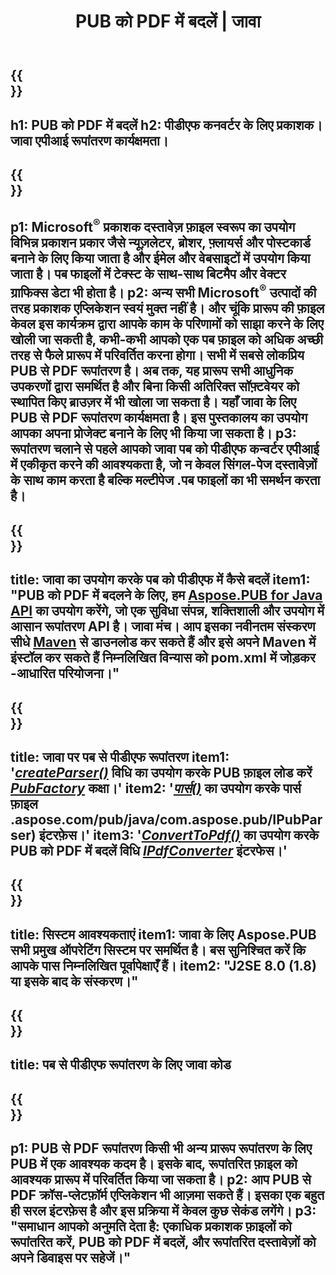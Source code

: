 ﻿---
translation: true
template: /_templates/conversion-child-java.md
title: PUB को PDF में बदलें | जावा
description: विंडोज़, लिनक्स और मैक ओएस एक्स पर जावा एपीआई का उपयोग करके पीयूबी को पीडीएफ में कनवर्ट करें। प्रकाशक रूपांतरण कार्यक्षमता जो आपके स्वयं के समाधान में एकीकृत करना आसान है।
url: /java/conversion/pub-to-pdf/
metakeywords: पब से पीडीएफ जावा, पब को पीडीएफ में बदलें जावा, जावा पब को पीडीएफ में, प्रकाशक को पीडीएफ में जावा;
family: pub
platformtag: java
feature: conversion
---

{{<section banner>}}
---
h1: PUB को PDF में बदलें
h2: पीडीएफ कनवर्टर के लिए प्रकाशक। जावा एपीआई रूपांतरण कार्यक्षमता।
---

{{<section overview>}}
---
p1: Microsoft<sup>®</sup> प्रकाशक दस्तावेज़ फ़ाइल स्वरूप का उपयोग विभिन्न प्रकाशन प्रकार जैसे न्यूज़लेटर, ब्रोशर, फ़्लायर्स और पोस्टकार्ड बनाने के लिए किया जाता है और ईमेल और वेबसाइटों में उपयोग किया जाता है। पब फाइलों में टेक्स्ट के साथ-साथ बिटमैप और वेक्टर ग्राफिक्स डेटा भी होता है।
p2: अन्य सभी Microsoft<sup>®</sup> उत्पादों की तरह प्रकाशक एप्लिकेशन स्वयं मुक्त नहीं है। और चूंकि प्रारूप की फ़ाइल केवल इस कार्यक्रम द्वारा आपके काम के परिणामों को साझा करने के लिए खोली जा सकती है, कभी-कभी आपको एक पब फ़ाइल को अधिक अच्छी तरह से फैले प्रारूप में परिवर्तित करना होगा। सभी में सबसे लोकप्रिय PUB से PDF रूपांतरण है। अब तक, यह प्रारूप सभी आधुनिक उपकरणों द्वारा समर्थित है और बिना किसी अतिरिक्त सॉफ़्टवेयर को स्थापित किए ब्राउज़र में भी खोला जा सकता है। यहाँ जावा के लिए PUB से PDF रूपांतरण कार्यक्षमता है। इस पुस्तकालय का उपयोग आपका अपना प्रोजेक्ट बनाने के लिए भी किया जा सकता है।
p3: रूपांतरण चलाने से पहले आपको जावा पब को पीडीएफ कन्वर्टर एपीआई में एकीकृत करने की आवश्यकता है, जो न केवल सिंगल-पेज दस्तावेज़ों के साथ काम करता है बल्कि मल्टीपेज .पब फाइलों का भी समर्थन करता है।
---

{{<section widget>}}
---
title: जावा का उपयोग करके पब को पीडीएफ में कैसे बदलें
item1: "PUB को PDF में बदलने के लिए, हम [Aspose.PUB for Java API](https://products.aspose.com/pub/java) का उपयोग करेंगे, जो एक सुविधा संपन्न, शक्तिशाली और उपयोग में आसान रूपांतरण API है। जावा मंच। आप इसका नवीनतम संस्करण सीधे [Maven](https://repository.aspose.com/webapp/#/artifacts/browse/tree/General/repo/com/aspose/aspose-pub) से डाउनलोड कर सकते हैं और इसे अपने Maven में इंस्टॉल कर सकते हैं निम्नलिखित विन्यास को pom.xml में जोड़कर -आधारित परियोजना।"
---

{{<section feature1>}}
---
title: जावा पर पब से पीडीएफ रूपांतरण
item1: '[*createParser()*](https://reference.aspose.com/pub/java/com.aspose.pub/PubFactory#createParser-java.lang.String-) विधि का उपयोग करके PUB फ़ाइल लोड करें [*PubFactory*](https://reference.aspose.com/pub/java/com.aspose.pub/PubFactory) कक्षा।'
item2: '[*पार्स()*](https://reference.aspose.com/pub/java/com.aspose.pub/IPubParser#parse--) का उपयोग करके पार्स फ़ाइल .aspose.com/pub/java/com.aspose.pub/IPubParser) इंटरफ़ेस।'
item3: '[*ConvertToPdf()*](https://reference.aspose.com/pub/java/com.aspose.pub/IPdfConverter#convertToPdf-com.aspose.pub.Document-java.lang.String-) का उपयोग करके PUB को PDF में बदलें  विधि [*IPdfConverter*](https://reference.aspose.com/pub/java/com.aspose.pub/IPdfConverter) इंटरफेस।'
---

{{<section feature2>}}
---
title: सिस्टम आवश्यकताएं
item1: जावा के लिए Aspose.PUB सभी प्रमुख ऑपरेटिंग सिस्टम पर समर्थित है। बस सुनिश्चित करें कि आपके पास निम्नलिखित पूर्वापेक्षाएँ हैं।
item2: "J2SE 8.0 (1.8) या इसके बाद के संस्करण।"
---

{{<section codeexample>}}
---
title: पब से पीडीएफ रूपांतरण के लिए जावा कोड
---

{{<section summary>}}
---
p1: PUB से PDF रूपांतरण किसी भी अन्य प्रारूप रूपांतरण के लिए PUB में एक आवश्यक कदम है। इसके बाद, रूपांतरित फ़ाइल को आवश्यक प्रारूप में परिवर्तित किया जा सकता है।
p2: आप PUB से PDF क्रॉस-प्लेटफ़ॉर्म एप्लिकेशन भी आज़मा सकते हैं। इसका एक बहुत ही सरल इंटरफ़ेस है और इस प्रक्रिया में केवल कुछ सेकंड लगेंगे।
p3: "समाधान आपको अनुमति देता है: एकाधिक प्रकाशक फ़ाइलों को रूपांतरित करें, PUB को PDF में बदलें, और रूपांतरित दस्तावेज़ों को अपने डिवाइस पर सहेजें।"
---
